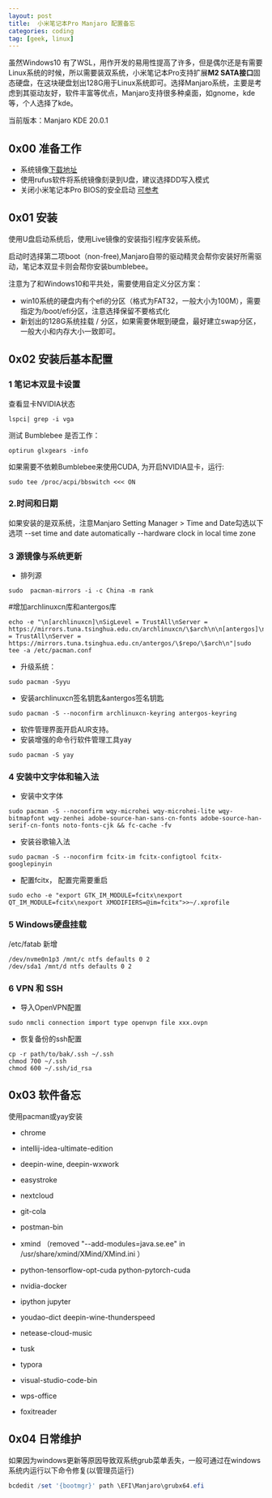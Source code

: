```yaml
---
layout: post
title:  小米笔记本Pro Manjaro 配置备忘
categories: coding
tag: [geek, linux]
---
```


虽然Windows10 有了WSL，用作开发的易用性提高了许多，但是偶尔还是有需要Linux系统的时候，所以需要装双系统，小米笔记本Pro支持扩展**M2 SATA接口**固态硬盘，在这块硬盘划出128G用于Linux系统即可。选择Manjaro系统，主要是考虑到其驱动友好，软件丰富等优点，Manjaro支持很多种桌面，如gnome，kde等，个人选择了kde。

当前版本：Manjaro KDE 20.0.1

## 0x00 准备工作

* 系统镜像[下载地址](https://manjaro.org/download/)
* 使用rufus软件将系统镜像刻录到U盘，建议选择DD写入模式
* 关闭小米笔记本Pro BIOS的安全启动 [可参考](https://jingyan.baidu.com/article/77b8dc7fa8b3c06175eab66d.html)

## 0x01 安装

使用U盘启动系统后，使用Live镜像的安装指引程序安装系统。

启动时选择第二项boot（non-free),Manjaro自带的驱动精灵会帮你安装好所需驱动，笔记本双显卡则会帮你安装bumblebee。

注意为了和Windows10和平共处，需要使用自定义分区方案：

* win10系统的硬盘内有个efi的分区（格式为FAT32，一般大小为100M），需要指定为/boot/efi分区，注意选择保留不要格式化
* 新划出的128G系统挂载 / 分区，如果需要休眠到硬盘，最好建立swap分区，一般大小和内存大小一致即可。

## 0x02 安装后基本配置

### 1 笔记本双显卡设置

查看显卡NVIDIA状态

```shell
lspci| grep -i vga
```

测试 Bumblebee 是否工作：

```
optirun glxgears -info
```

如果需要不依赖Bumblebee来使用CUDA, 为开启NVIDIA显卡，运行:

```
sudo tee /proc/acpi/bbswitch <<< ON
```

### 2.时间和日期

如果安装的是双系统，注意Manjaro Setting Manager > Time and Date勾选以下选项
--set time and date automatically
--hardware clock in local time zone

### 3 源镜像与系统更新

* 排列源

```
sudo  pacman-mirrors -i -c China -m rank  
```

\#增加archlinuxcn库和antergos库

```
echo -e "\n[archlinuxcn]\nSigLevel = TrustAll\nServer = https://mirrors.tuna.tsinghua.edu.cn/archlinuxcn/\$arch\n\n[antergos]\nSigLevel = TrustAll\nServer = https://mirrors.tuna.tsinghua.edu.cn/antergos/\$repo/\$arch\n"|sudo tee -a /etc/pacman.conf
```

* 升级系统：

```
sudo pacman -Syyu
```

* 安装archlinuxcn签名钥匙&antergos签名钥匙

```
sudo pacman -S --noconfirm archlinuxcn-keyring antergos-keyring
```

* 软件管理界面开启AUR支持。
* 安装增强的命令行软件管理工具yay

```
sudo pacman -S yay
```

### 4 安装中文字体和输入法

* 安装中文字体
```
sudo pacman -S --noconfirm wqy-microhei wqy-microhei-lite wqy-bitmapfont wqy-zenhei adobe-source-han-sans-cn-fonts adobe-source-han-serif-cn-fonts noto-fonts-cjk && fc-cache -fv
```

* 安装谷歌输入法

```
sudo pacman -S --noconfirm fcitx-im fcitx-configtool fcitx-googlepinyin 
```

* 配置fcitx， 配置完需要重启

```
sudo echo -e "export GTK_IM_MODULE=fcitx\nexport QT_IM_MODULE=fcitx\nexport XMODIFIERS=@im=fcitx">>~/.xprofile
```

### 5  Windows硬盘挂载

/etc/fatab 新增

```
/dev/nvme0n1p3 /mnt/c ntfs defaults 0 2
/dev/sda1 /mnt/d ntfs defaults 0 2
```

### 6 VPN 和 SSH

* 导入OpenVPN配置

```
sudo nmcli connection import type openvpn file xxx.ovpn
```

* 恢复备份的ssh配置

```
cp -r path/to/bak/.ssh ~/.ssh
chmod 700 ~/.ssh
chmod 600 ~/.ssh/id_rsa 
```

## 0x03 软件备忘

使用pacman或yay安装

* chrome
* intellij-idea-ultimate-edition
* deepin-wine, deepin-wxwork

* easystroke
* nextcloud
* git-cola
* postman-bin
* xmind （removed "--add-modules=java.se.ee" in /usr/share/xmind/XMind/XMind.ini ）
* python-tensorflow-opt-cuda  python-pytorch-cuda 
* nvidia-docker
* ipython jupyter 
* youdao-dict  deepin-wine-thunderspeed 
* netease-cloud-music
* tusk
* typora
* visual-studio-code-bin
* wps-office
* foxitreader

## 0x04 日常维护

如果因为windows更新等原因导致双系统grub菜单丢失，一般可通过在windows系统内运行以下命令修复(以管理员运行)

```powershell
bcdedit /set '{bootmgr}' path \EFI\Manjaro\grubx64.efi
```

